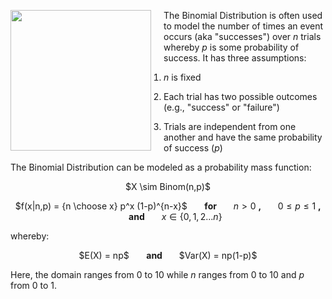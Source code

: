 <img src="http://winetastingguy.com/wp-content/uploads/2008/08/coin-flip.jpg" width="225" height="225" align="left" style="margin-right: 20px;"> The Binomial Distribution is often used to model the number of times an event occurs (aka "successes") over $n$ trials whereby $p$ is some probability of success. It has three assumptions:

1) $n$ is fixed

2) Each trial has two possible outcomes (e.g., "success" or "failure")

3) Trials are independent from one another and have the same probability of success ($p$)

The Binomial Distribution can be modeled as a probability mass function:

<center> $X \sim Binom(n,p)$

$f(x|n,p) = {n \choose x} p^x (1-p)^{n-x}$ &nbsp;&nbsp;&nbsp;&nbsp;&nbsp; <b> for </b> &nbsp;&nbsp;&nbsp;&nbsp;&nbsp; $n>0$ <b>, </b> &nbsp;&nbsp;&nbsp;&nbsp;&nbsp; $0 \leq p \leq 1$ <b>, </b> &nbsp;&nbsp;&nbsp;&nbsp;&nbsp; <b> and </b> &nbsp;&nbsp;&nbsp;&nbsp;&nbsp; $x \in \{0,1,2...n\}$ </center>

whereby:

<center> $E(X) = np$ &nbsp;&nbsp;&nbsp;&nbsp;&nbsp; <b> and </b> &nbsp;&nbsp;&nbsp;&nbsp;&nbsp; $Var(X) = np(1-p)$ </center>

Here, the domain ranges from 0 to 10 while $n$ ranges from 0 to 10 and $p$ from 0 to 1.

